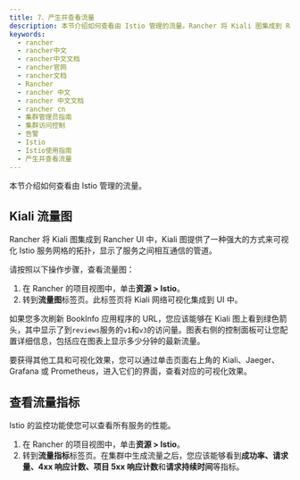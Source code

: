 ```yaml
---
title: 7、产生并查看流量
description: 本节介绍如何查看由 Istio 管理的流量。Rancher 将 Kiali 图集成到 Rancher UI 中。Kiali 图提供了一种强大的方式来可视化 Istio 服务网格的拓扑。它向您显示哪些服务相互通信。
keywords:
  - rancher
  - rancher中文
  - rancher中文文档
  - rancher官网
  - rancher文档
  - Rancher
  - rancher 中文
  - rancher 中文文档
  - rancher cn
  - 集群管理员指南
  - 集群访问控制
  - 告警
  - Istio
  - Istio使用指南
  - 产生并查看流量
---
```


本节介绍如何查看由 Istio 管理的流量。

## Kiali 流量图

Rancher 将 Kiali 图集成到 Rancher UI 中，Kiali 图提供了一种强大的方式来可视化 Istio 服务网格的拓扑，显示了服务之间相互通信的管道。

请按照以下操作步骤，查看流量图：

1. 在 Rancher 的项目视图中，单击**资源 > Istio**。
1. 转到**流量图**标签页。此标签页将 Kiali 网络可视化集成到 UI 中。

如果您多次刷新 BookInfo 应用程序的 URL，您应该能够在 Kiali 图上看到绿色箭头，其中显示了到`reviews`服务的`v1`和`v3`的访问量。图表右侧的控制面板可让您配置详细信息，包括应在图表上显示多少分钟的最新流量。

要获得其他工具和可视化效果，您可以通过单击页面右上角的 Kiali、Jaeger、Grafana 或 Prometheus，进入它们的界面，查看对应的可视化效果。

## 查看流量指标

Istio 的监控功能使您可以查看所有服务的性能。

1. 在 Rancher 的项目视图中，单击**资源 > Istio**。
1. 转到**流量指标**标签页。在集群中生成流量之后，您应该能够看到**成功率、请求量、4xx 响应计数、项目 5xx 响应计数**和**请求持续时间**等指标。
